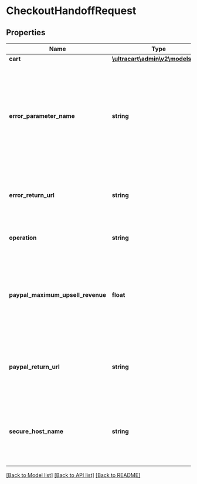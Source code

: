 # CheckoutHandoffRequest

## Properties
Name | Type | Description | Notes
------------ | ------------- | ------------- | -------------
**cart** | [**\ultracart\admin\v2\models\Cart**](Cart.md) |  | [optional] 
**error_parameter_name** | **string** | If any error happen during the processing on the UltraCart side, the browser will be redirected to your error_return_url with the error passed in this parameter name. | [optional] 
**error_return_url** | **string** | The URL to return the browser to if there are processing errors on the UltraCart side. | [optional] 
**operation** | **string** | The type of handoff operation to perform | [optional] 
**paypal_maximum_upsell_revenue** | **float** | The maximum amount of revenue that you think the customer could add during a custom upsell after sequence on your checkout. | [optional] 
**paypal_return_url** | **string** | The URl to return the customers browser to after they have completed the PayPal process. | [optional] 
**secure_host_name** | **string** | The desired secure host name to perform the handoff on.  This should match the desired StoreFront. | [optional] 

[[Back to Model list]](../README.md#documentation-for-models) [[Back to API list]](../README.md#documentation-for-api-endpoints) [[Back to README]](../README.md)


